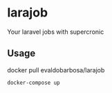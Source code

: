 # larajob

Your laravel jobs with supercronic

## Usage

docker pull evaldobarbosa/larajob

```
docker-compose up
```